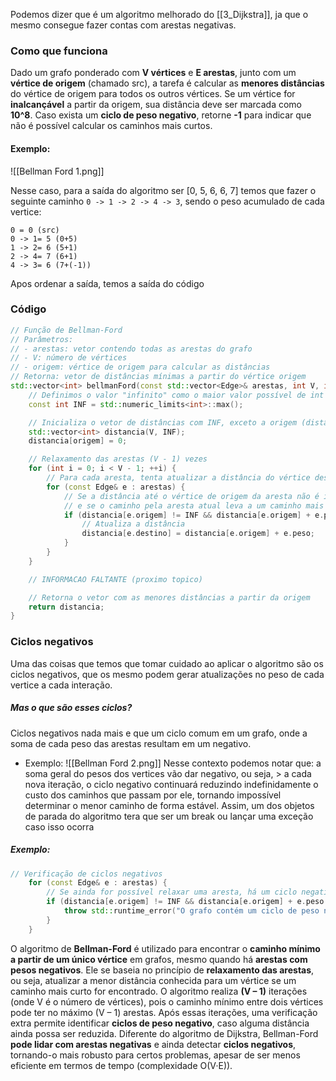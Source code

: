 Podemos dizer que é um algoritmo melhorado do [[3_Dijkstra]], ja que o mesmo consegue fazer contas com arestas negativas.

### Como que funciona
Dado um grafo ponderado com **V vértices** e **E arestas**, junto com um **vértice de origem** (chamado src), a tarefa é calcular as **menores distâncias** do vértice de origem para todos os outros vértices.
Se um vértice for **inalcançável** a partir da origem, sua distância deve ser marcada como **10^8**.
Caso exista um **ciclo de peso negativo**, retorne **-1** para indicar que não é possível calcular os caminhos mais curtos.

#### Exemplo:
![[Bellman Ford 1.png]]

Nesse caso, para a saída do algoritmo ser \[0, 5, 6, 6, 7] temos que fazer o seguinte caminho
``0 -> 1 -> 2 -> 4 -> 3``, sendo o peso acumulado de cada vertice:
```
0 = 0 (src)
0 -> 1= 5 (0+5)
1 -> 2= 6 (5+1)
2 -> 4= 7 (6+1)
4 -> 3= 6 (7+(-1))
```
Apos ordenar a saída,  temos a saída do código

### Código
```C++
// Função de Bellman-Ford
// Parâmetros:
// - arestas: vetor contendo todas as arestas do grafo
// - V: número de vértices
// - origem: vértice de origem para calcular as distâncias
// Retorna: vetor de distâncias mínimas a partir do vértice origem
std::vector<int> bellmanFord(const std::vector<Edge>& arestas, int V, int origem) {
    // Definimos o valor "infinito" como o maior valor possível de int
    const int INF = std::numeric_limits<int>::max();

    // Inicializa o vetor de distâncias com INF, exceto a origem (distância zero)
    std::vector<int> distancia(V, INF);
    distancia[origem] = 0;

    // Relaxamento das arestas (V - 1) vezes
    for (int i = 0; i < V - 1; ++i) {
        // Para cada aresta, tenta atualizar a distância do vértice destino
        for (const Edge& e : arestas) {
            // Se a distância até o vértice de origem da aresta não é infinita,
            // e se o caminho pela aresta atual leva a um caminho mais curto
            if (distancia[e.origem] != INF && distancia[e.origem] + e.peso < distancia[e.destino]) {
                // Atualiza a distância
                distancia[e.destino] = distancia[e.origem] + e.peso;
            }
        }
    }

    // INFORMACAO FALTANTE (proximo topico)

    // Retorna o vetor com as menores distâncias a partir da origem
    return distancia;
}
```

### Ciclos negativos
Uma das coisas que temos que tomar cuidado ao aplicar o algoritmo são os ciclos negativos, que os mesmo podem gerar atualizações no peso de cada vertice a cada interação.
##### Mas o que são esses ciclos?
Ciclos negativos nada mais e que um ciclo comum em um grafo, onde a soma de cada peso das arestas resultam em um negativo. 
- Exemplo: ![[Bellman Ford 2.png]]
Nesse contexto podemos notar que: a soma geral do pesos dos vertices vão dar negativo, ou seja, > a cada nova iteração, o ciclo negativo continuará reduzindo indefinidamente o custo dos caminhos que passam por ele, tornando impossível determinar o menor caminho de forma estável. Assim, um dos objetos de parada do algoritmo tera que ser um break ou lançar uma exceção caso isso ocorra

##### Exemplo:
```C++
// Verificação de ciclos negativos
    for (const Edge& e : arestas) {
        // Se ainda for possível relaxar uma aresta, há um ciclo negativo
        if (distancia[e.origem] != INF && distancia[e.origem] + e.peso < distancia[e.destino]) {
            throw std::runtime_error("O grafo contém um ciclo de peso negativo");
        }
    }
```

O algoritmo de **Bellman-Ford** é utilizado para encontrar o **caminho mínimo a partir de um único vértice** em grafos, mesmo quando há **arestas com pesos negativos**. Ele se baseia no princípio de **relaxamento das arestas**, ou seja, atualizar a menor distância conhecida para um vértice se um caminho mais curto for encontrado.
O algoritmo realiza **(V – 1)** iterações (onde V é o número de vértices), pois o caminho mínimo entre dois vértices pode ter no máximo (V – 1) arestas. Após essas iterações, uma verificação extra permite identificar **ciclos de peso negativo**, caso alguma distância ainda possa ser reduzida.
Diferente do algoritmo de Dijkstra, Bellman-Ford **pode lidar com arestas negativas** e ainda detectar **ciclos negativos**, tornando-o mais robusto para certos problemas, apesar de ser menos eficiente em termos de tempo (complexidade O(V·E)).